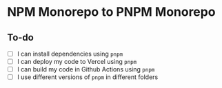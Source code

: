 # NPM Monorepo to PNPM Monorepo

## To-do
- [ ] I can install dependencies using `pnpm`
- [ ] I can deploy my code to Vercel using `pnpm`
- [ ] I can build my code in Github Actions using `pnpm`
- [ ] I use different versions of `pnpm` in different folders 

